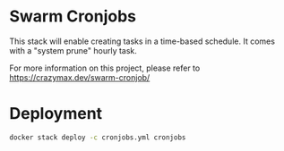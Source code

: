 # Swarm Cronjobs
This stack will enable creating tasks in a time-based schedule. It comes with a "system prune" hourly task.

For more information on this project, please refer to https://crazymax.dev/swarm-cronjob/
# Deployment
```bash
docker stack deploy -c cronjobs.yml cronjobs
```
